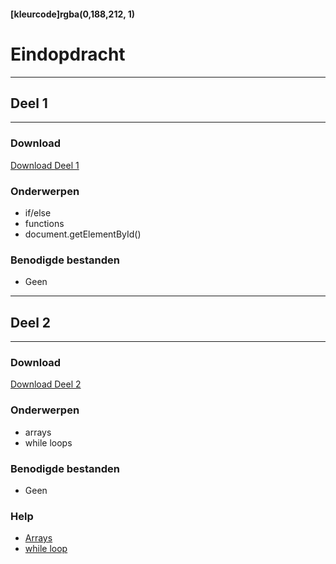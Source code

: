 #### [kleurcode]rgba(0,188,212, 1)

# Eindopdracht

---
## Deel 1
---

### Download

<a href="https://elo.kw1c.nl/CMS/Studie/811%20ICT-Academie/811%20VakkenInhoud/%5BB.16%20JAV%5D%20Javascript/25187%20%C2%A0%20Applicatie-%20en%20mediaontwikkelaar/Periode%2002/Productie/02.%20Opdrachten/Eindopdracht%20Periode%202%20Deel%201.pdf" target="_blank">Download Deel 1</a>

### Onderwerpen
- if/else
- functions
- document.getElementById()

### Benodigde bestanden
- Geen


---
## Deel 2
---

### Download

<a href="" target="_blank">Download Deel 2</a>

### Onderwerpen
- arrays
- while loops


### Benodigde bestanden
- Geen

### Help
- <a href="https://www.w3schools.com/js/js_arrays.asp" target="_blank">Arrays</a>
- <a href="https://www.w3schools.com/js/js_loop_while.asp" target="_blank">while loop</a>

